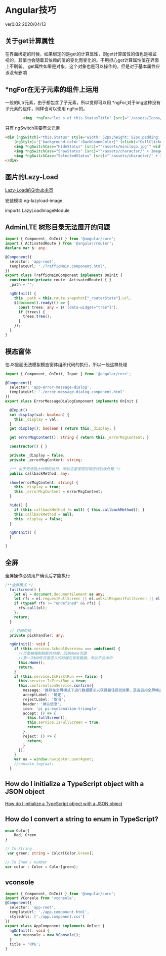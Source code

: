 # Angular技巧

ver0.02 2020/04/13

## 关于get计算属性

在界面绑定的时候，如果绑定的是get的计算属性，则get计算属性的值也是被监视的，其值也会随着其依赖的值的变化而变化的。不用担心get计算属性值在界面上不刷新。
get属性如果是对象，这个对象也是可以操作的，但是对于基本属性应该没有影响

## *ngFor在无子元素的组件上运用

一般的li,tr元素，由于都包含了子元素，所以觉得可以用 *ngFor,对于img这种没有子元素的组件，同样也可以使用 ngFor的。

```html
        <img  *ngFor="let s of this.StatusTitle" [src]="'/assets/Icons/' + s" width="16px" height="16px" />
```

只有 ngSwitch需要有父元素

```html
<div [ngSwitch]="this.Status" style="width: 52px;height: 52px;padding: 2px;"
    [ngStyle]="{'background-color':BackGoundColor}" (click)="CellClicked()">
    <img *ngSwitchCase="HideStatus" [src]="'/assets/minilogo.jpg'" width="48px" height="48px">
    <img *ngSwitchCase="ShowStatus" [src]="'/assets/character/' + ImageName + '/头像.jpg'" width="48px" height="48px">
    <img *ngSwitchCase="SelectedStatus" [src]="'/assets/character/' + ImageName + '/头像.jpg'" width="48px" height="48px">
</div>
```

## 图片的Lazy-Load

[Lazy-Load的Github主页](https://github.com/tjoskar/ng-lazyload-image)

安装模块 ng-lazyload-image

imports LazyLoadImageModule

## AdminLTE 树形目录无法展开的问题

```typescript
import { Component, OnInit } from '@angular/core';
import { ActivatedRoute } from '@angular/router';
declare var $: any;

@Component({
  selector: 'app-root',
  templateUrl: './TrafficMain.component.html',
})
export class TrafficMainComponent implements OnInit {
  constructor(private route: ActivatedRoute) { }
  _path = "";

  ngOnInit() {
    this._path = this.route.snapshot["_routerState"].url;
    $(document).ready(() => {
      const trees: any = $('[data-widget="tree"]');
      if (trees) {
        trees.tree();
      }
    });
  }
}
```

## 模态窗体

在JS里面无法模拟模态窗体组织代码的执行，所以一般这样处理

```typescript
import { Component, OnInit, Input } from '@angular/core';

@Component({
  selector: 'app-error-message-dialog',
  templateUrl: './error-message-dialog.component.html'
})
export class ErrorMessageDialogComponent implements OnInit {

  @Input()
  set display(val: boolean) {
    this._display = val;
  }
  get display(): boolean { return this._display; }

  get errorMsgContent(): string { return this._errorMsgContent; }

  constructor() { }

  private _display = false;
  private _errorMsgContent: string;

  /** 由于无法阻止代码的执行，所以这里使用回调进行后续处理 */
  public callbackMethod: any;

  show(errorMsgContent: string) {
    this._display = true;
    this._errorMsgContent = errorMsgContent;
  }

  hide() {
    if (this.callbackMethod != null) { this.callbackMethod(); }
    this.callbackMethod = null;
    this._display = false;
  }

  ngOnInit() {
  }

}
```

## 全屏

全屏操作必须用户确认后才能执行

```typescript
/**全屏模式 */
  fullScreen() {
    let el = document.documentElement as any;
    let rfs = el.requestFullScreen || el.webkitRequestFullScreen || el.mozRequestFullScreen || el.msRequestFullscreen;
    if (typeof rfs != "undefined" && rfs) {
      rfs.call(el);
    };
    return;
  }

  // 订阅句柄
  private pickhandler: any;

  ngOnInit(): void {
    if (this.service.SchoolOverview === undefined) {
      //页面被强制刷新的时候，回到Home页面
      //第一次HOME页面进入的时候应该有数据，所以不会命中
      this.Home();
      return;
    }
    if (this.service.IsFirstRun === false) {
      this.service.IsFirstRun = true;
      this.confirmationService.confirm({
        message: '推荐在全屏模式下进行数据展示以获得最佳视觉效果，是否启用全屏模式？',
        acceptLabel: '确定',
        rejectLabel: '取消',
        header: '确认信息',
        icon: 'pi pi-exclamation-triangle',
        accept: () => {
          this.fullScreen();
          this.service.IsFullScreen = true;
          return;
        },
        reject: () => {
          return;
        }
      });
    }
    var ua = window.navigator.userAgent;
    //console.log(ua);
  }
```

## How do I initialize a TypeScript object with a JSON object

[How do I initialize a TypeScript object with a JSON object](https://stackoverflow.com/questions/22885995/how-do-i-initialize-a-typescript-object-with-a-json-object)

## How do I convert a string to enum in TypeScript?

```typescript
enum Color{
    Red, Green
}

// To String
 var green: string = Color[Color.Green];

// To Enum / number
var color : Color = Color[green];
```

## vconsole

```typescript
import { Component, OnInit } from '@angular/core';
import VConsole from 'vconsole';
@Component({
  selector: 'app-root',
  templateUrl: './app.component.html',
  styleUrls: ['./app.component.css']
})
export class AppComponent implements OnInit {
  ngOnInit(): void {
    var vconsole = new VConsole();
  }
  title = 'RPG';
}
```
